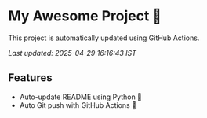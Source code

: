 # My Awesome Project 🚀

This project is automatically updated using GitHub Actions.

_Last updated: 2025-04-29 16:16:43 IST_

## Features
- Auto-update README using Python 🐍
- Auto Git push with GitHub Actions 🤖
